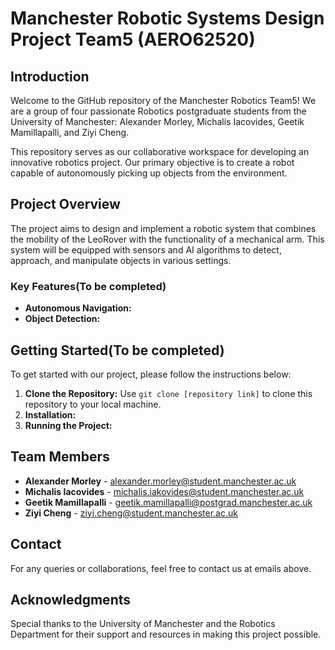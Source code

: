 # Manchester Robotic Systems Design Project Team5 (AERO62520)

## Introduction

Welcome to the GitHub repository of the Manchester Robotics Team5! We are a group of four passionate Robotics postgraduate students from the University of Manchester: Alexander Morley, Michalis Iacovides, Geetik Mamillapalli, and Ziyi Cheng.

This repository serves as our collaborative workspace for developing an innovative robotics project. Our primary objective is to create a robot capable of autonomously picking up objects from the environment.

## Project Overview

The project aims to design and implement a robotic system that combines the mobility of the LeoRover with the functionality of a mechanical arm. This system will be equipped with sensors and AI algorithms to detect, approach, and manipulate objects in various settings.

### Key Features(To be completed)

- **Autonomous Navigation:** 
- **Object Detection:**

## Getting Started(To be completed)

To get started with our project, please follow the instructions below:

1. **Clone the Repository:** Use `git clone [repository link]` to clone this repository to your local machine.
2. **Installation:** 
3. **Running the Project:** 

## Team Members

- **Alexander Morley** - <alexander.morley@student.manchester.ac.uk>
- **Michalis Iacovides** - <michalis.iakovides@student.manchester.ac.uk>
- **Geetik Mamillapalli** - <geetik.mamillapalli@postgrad.manchester.ac.uk>
- **Ziyi Cheng** - <ziyi.cheng@student.manchester.ac.uk>

## Contact

For any queries or collaborations, feel free to contact us at emails above.

## Acknowledgments

Special thanks to the University of Manchester and the Robotics Department for their support and resources in making this project possible.
